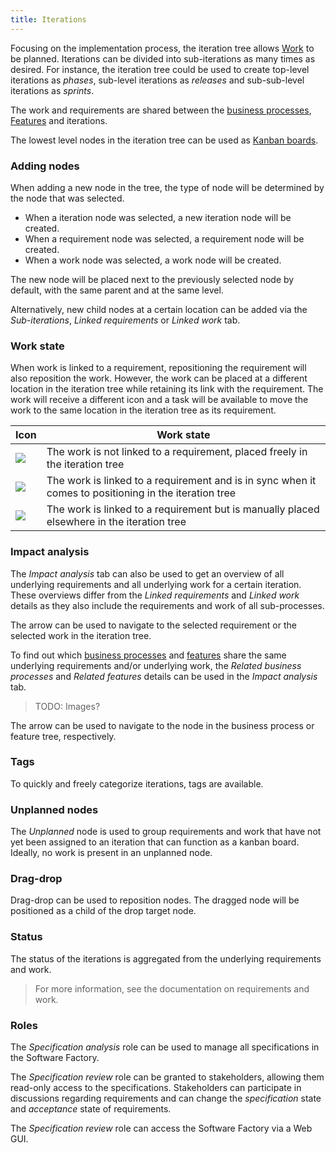 ```yaml
---
title: Iterations
---
```


Focusing on the implementation process, the iteration tree allows [Work](work) to be planned. Iterations can be divided into sub-iterations as many times as desired. For instance, the iteration tree could be used to create top-level iterations as *phases*, sub-level iterations as *releases* and sub-sub-level iterations as *sprints*.

The work and requirements are shared between the [business processes](business_processes), [Features](features) and iterations.

The lowest level nodes in the iteration tree can be used as [Kanban boards](kanban_board).

### Adding nodes

When adding a new node in the tree, the type of node will be determined by the node that was selected. 
- When a iteration node was selected, a new iteration node will be created. 
- When a requirement node was selected, a requirement node will be created.
- When a work node was selected, a work node will be created.

The new node will be placed next to the previously selected node by default, with the same parent and at the same level.

Alternatively, new child nodes at a certain location can be added via the *Sub-iterations*, *Linked requirements* or *Linked work* tab.

### Work state

When work is linked to a requirement, repositioning the requirement will also reposition the work. However, the work can be placed at a different location in the iteration tree while retaining its link with the requirement. The work will receive a different icon and a task will be available to move the work to the same location in the iteration tree as its requirement.

| Icon | Work state |
| ---- | ---------- |
| ![](assets/icons8-briefcase_blue.svg)| The work is not linked to a requirement, placed freely in the iteration tree |
| ![](assets/icons8-briefcase-blue-linked-orange.svg) | The work is linked to a requirement and is in sync when it comes to positioning in the iteration tree |
| ![](assets/icons8-briefcase-blue-warn-orange.svg) | The work is linked to a requirement but is manually placed elsewhere in the iteration tree |

### Impact analysis

The *Impact analysis* tab can also be used to get an overview of all underlying requirements and all underlying work for a certain iteration. These overviews differ from the *Linked requirements* and *Linked work* details as they also include the requirements and work of all sub-processes.

The arrow can be used to navigate to the selected requirement or the selected work in the iteration tree.

To find out which [business processes](business_processes) and [features](features) share the same underlying requirements and/or underlying work, the *Related business processes* and *Related features* details can be used in the *Impact analysis* tab.

> TODO: Images?

The arrow can be used to navigate to the node in the business process or feature tree, respectively.

### Tags

To quickly and freely categorize iterations, tags are available.

### Unplanned nodes

The *Unplanned* node is used to group requirements and work that have not yet been assigned to an iteration that can function as a kanban board. Ideally, no work is present in an unplanned node.

### Drag-drop

Drag-drop can be used to reposition nodes. The dragged node will be positioned as a child of the drop target node.

### Status

The status of the iterations is aggregated from the underlying requirements and work. 

> For more information, see the documentation on requirements and work.

### Roles

The *Specification analysis* role can be used to manage all specifications in the Software Factory.

The *Specification review* role can be granted to stakeholders, allowing them read-only access to the specifications. Stakeholders can participate in discussions regarding requirements and can change the *specification* state and *acceptance* state of requirements.

The *Specification review* role can access the Software Factory via a Web GUI.
